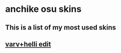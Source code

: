 # anchike osu skins

## This is a list of my most used skins


## [ varv+helli edit](http://www.mediafire.com/file/vqfymcijhzlishs/-_%252B_varv%252Bhelli_edit.osk/file)
[](https://imgur.com/XbPkm3G)
